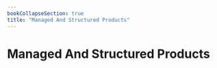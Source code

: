 ```yaml
---
bookCollapseSection: true
title: "Managed And Structured Products"
---
```


# Managed And Structured Products

